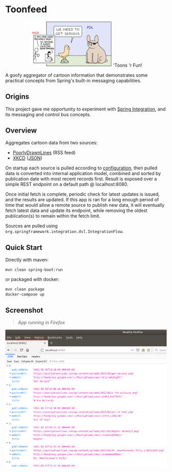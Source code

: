 # Toonfeed
<p align="center"><img src="cover.png" width=256 alt="'Toons 'r Fun!"/>   'Toons 'r Fun!</p>

A goofy aggregator of cartoon information that demonstrates some practical concepts from 
Spring's built-in messaging capabilities.

## Origins
This project gave me opportunity to experiment with [Spring Integration](https://spring.io/projects/spring-integration), and its messaging and control bus concepts.

## Overview
Aggregates cartoon data from two sources:

* [PoorlyDrawnLines](http://feeds.feedburner.com/PoorlyDrawnLines) (RSS feed)
* [XKCD](https://xkcd.com/) ([JSON](https://xkcd.com/json.html))

On startup each source is pulled according to [configuration](https://github.com/mrazjava/toonfeed/blob/master/src/main/resources/application.yml), then 
pulled data is converted into internal application model, combined and sorted by publication 
date with most recent records first. Result is exposed over a simple REST endpoint on a default 
path @ localhost:8080.

Once initial fetch is complete, periodic check for latest updates is issued, and the results 
are updated. If this app is ran for a long enough period of time that would allow a remote 
source to publish new data, it will eventually fetch latest data and update its endpoint, 
while removing the oldest publication(s) to remain within the fetch limit.

Sources are pulled using `org.springframework.integration.dsl.IntegrationFlow`.

## Quick Start
Directly with maven:

```
mvn clean spring-boot:run
```

or packaged with docker:

```
mvn clean package
docker-compose up
```

## Screenshot

> *App running in Firefox*
<img src="screenshot.png" />